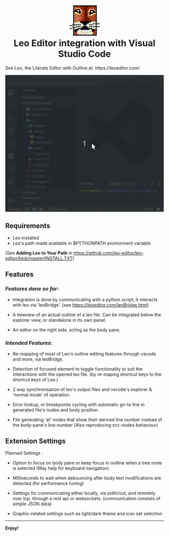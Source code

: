 <h1 align="center">
    <img src="https://github.com/boltex/leoInteg/blob/master/resources/leoapp96px.png?raw=true" alt="logo">
  <br>
  Leo Editor integration with Visual Studio Code
</h1>
See Leo, the Literate Editor with Outline at: https://leoeditor.com/

![Screenshot](resources/animated-screenshot.gif)

## Requirements

- Leo installed
- Leo's path made available in \$PYTHONPATH environment variable

(See **Adding Leo to Your Path** in https://github.com/leo-editor/leo-editor/blob/master/INSTALL.TXT)

## Features

### _Features done so far:_

- Integration is done by communicating with a python script, it interacts with leo via 'leoBridge'. (see https://leoeditor.com/leoBridge.html)

- A treeview of an actual outline of a leo file. Can be integrated below the explorer view, or standalone in its own panel.

- An editor on the right side, acting as the body pane.

### _Intended Features:_

- Re-mapping of most of Leo's outline editing features through vscode and more, via leoBridge.

- Detection of focused element to toggle functionality to suit the interactions with the opened leo file. (by re-maping shortcut keys to the shortcut keys of Leo.)

- 2 way synchronisation of leo's output files and vscode's explorer & 'normal mode' of operation.

- Error lookup, or breakpoints cycling with automatic go-to line in generated file's nodes and body position.

- File generating 'at' nodes that show their derived line number instead of the body-pane's line number (Also reproducing xcc-nodes behaviour)

## Extension Settings

Planned Settings :

- Option to focus on body pane or keep focus in outline when a tree node is selected (May help for keyboard navigation)

- Milliseconds to wait when debouncing after body text modifications are detected (for performance tuning)

- Settings for communicating either locally, via stdIn/out, and remotely over tcp, through a rest api or websockets. (communication consists of simple JSON data)

- Graphic-related settings such as light/dark theme and icon set selection

---

**Enjoy!**
